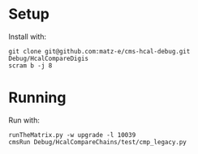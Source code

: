 # Setup

Install with:

    git clone git@github.com:matz-e/cms-hcal-debug.git Debug/HcalCompareDigis
    scram b -j 8

# Running

Run with:

    runTheMatrix.py -w upgrade -l 10039
    cmsRun Debug/HcalCompareChains/test/cmp_legacy.py
